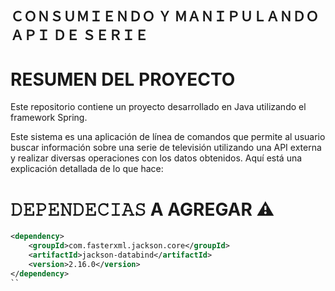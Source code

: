 ## ＣＯＮＳＵＭＩＥＮＤＯ Ｙ ＭＡＮＩＰＵＬＡＮＤＯ ＡＰＩ ＤＥ ＳＥＲＩＥ

# RESUMEN DEL PROYECTO 
Este repositorio contiene un proyecto desarrollado en Java utilizando el framework Spring. 

Este sistema es una aplicación de línea de comandos que permite al usuario buscar información sobre una serie de televisión utilizando una API externa y realizar diversas operaciones con los datos obtenidos. Aquí está una explicación detallada de lo que hace:

# 𝙳𝙴𝙿𝙴𝙽𝙳𝙴𝙲𝙸𝙰𝚂 A AGREGAR ⚠
```xml
<dependency>
    <groupId>com.fasterxml.jackson.core</groupId>
    <artifactId>jackson-databind</artifactId>
    <version>2.16.0</version>
</dependency>
``
